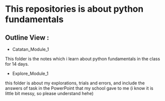 # This repositories is about **python fundamentals**

## Outline View :

- Catatan_Module_1

This folder is the notes which i learn about python fundamentals in the class for 14 days.

- Explore_Module_1

this folder is about my explorations, trials and errors, and include the answers of task in the PowerPoint that my school gave to me (i know it is little bit messy, so please understand hehe)